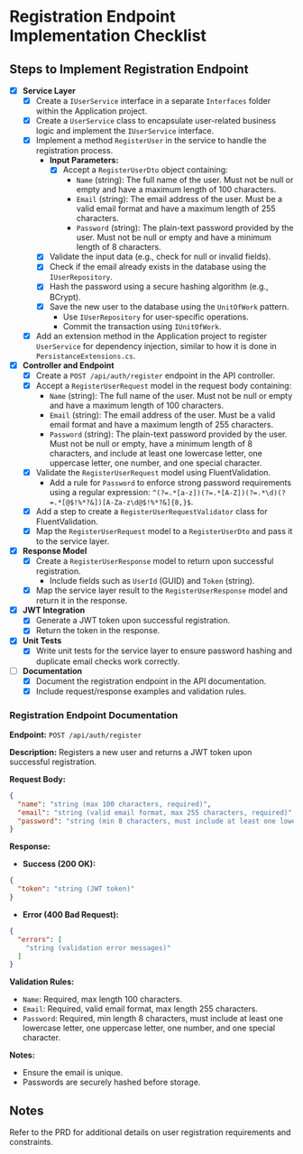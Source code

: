 # Registration Endpoint Implementation Checklist

## Steps to Implement Registration Endpoint

- [x] **Service Layer**
  - [x] Create a `IUserService` interface in a separate `Interfaces` folder within the Application project.
  - [x] Create a `UserService` class to encapsulate user-related business logic and implement the `IUserService` interface.
  - [x] Implement a method `RegisterUser` in the service to handle the registration process.
    - **Input Parameters:**
      - [x] Accept a `RegisterUserDto` object containing:
        - `Name` (string): The full name of the user. Must not be null or empty and have a maximum length of 100 characters.
        - `Email` (string): The email address of the user. Must be a valid email format and have a maximum length of 255 characters.
        - `Password` (string): The plain-text password provided by the user. Must not be null or empty and have a minimum length of 8 characters.
    - [x] Validate the input data (e.g., check for null or invalid fields).
    - [x] Check if the email already exists in the database using the `IUserRepository`.
    - [x] Hash the password using a secure hashing algorithm (e.g., BCrypt).
    - [x] Save the new user to the database using the `UnitOfWork` pattern.
      - Use `IUserRepository` for user-specific operations.
      - Commit the transaction using `IUnitOfWork`.
  - [x] Add an extension method in the Application project to register `UserService` for dependency injection, similar to how it is done in `PersistanceExtensions.cs`.

- [x] **Controller and Endpoint**
  - [x] Create a `POST /api/auth/register` endpoint in the API controller.
  - [x] Accept a `RegisterUserRequest` model in the request body containing:
    - `Name` (string): The full name of the user. Must not be null or empty and have a maximum length of 100 characters.
    - `Email` (string): The email address of the user. Must be a valid email format and have a maximum length of 255 characters.
    - `Password` (string): The plain-text password provided by the user. Must not be null or empty, have a minimum length of 8 characters, and include at least one lowercase letter, one uppercase letter, one number, and one special character.
  - [x] Validate the `RegisterUserRequest` model using FluentValidation.
    - Add a rule for `Password` to enforce strong password requirements using a regular expression: `^(?=.*[a-z])(?=.*[A-Z])(?=.*\d)(?=.*[@$!%*?&])[A-Za-z\d@$!%*?&]{8,}$`.
  - [x] Add a step to create a `RegisterUserRequestValidator` class for FluentValidation.
  - [x] Map the `RegisterUserRequest` model to a `RegisterUserDto` and pass it to the service layer.

- [x] **Response Model**
  - [x] Create a `RegisterUserResponse` model to return upon successful registration.
    - Include fields such as `UserId` (GUID) and `Token` (string).
  - [x] Map the service layer result to the `RegisterUserResponse` model and return it in the response.

- [x] **JWT Integration**
  - [x] Generate a JWT token upon successful registration.
  - [x] Return the token in the response.

- [x] **Unit Tests**
  - [x] Write unit tests for the service layer to ensure password hashing and duplicate email checks work correctly.

- [ ] **Documentation**
  - [x] Document the registration endpoint in the API documentation.
  - [x] Include request/response examples and validation rules.

### Registration Endpoint Documentation

**Endpoint:** `POST /api/auth/register`

**Description:** Registers a new user and returns a JWT token upon successful registration.

**Request Body:**
```json
{
  "name": "string (max 100 characters, required)",
  "email": "string (valid email format, max 255 characters, required)",
  "password": "string (min 8 characters, must include at least one lowercase letter, one uppercase letter, one number, and one special character, required)"
}
```

**Response:**
- **Success (200 OK):**
```json
{
  "token": "string (JWT token)"
}
```
- **Error (400 Bad Request):**
```json
{
  "errors": [
    "string (validation error messages)"
  ]
}
```

**Validation Rules:**
- `Name`: Required, max length 100 characters.
- `Email`: Required, valid email format, max length 255 characters.
- `Password`: Required, min length 8 characters, must include at least one lowercase letter, one uppercase letter, one number, and one special character.

**Notes:**
- Ensure the email is unique.
- Passwords are securely hashed before storage.

## Notes
Refer to the PRD for additional details on user registration requirements and constraints.
